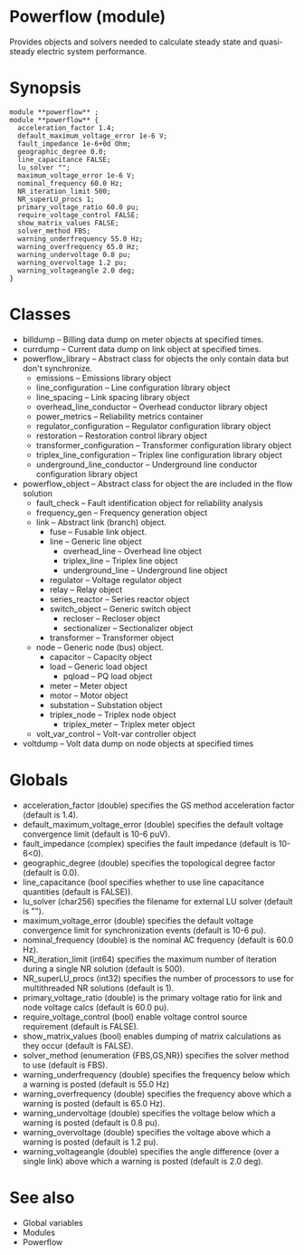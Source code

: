 # Powerflow (module)

Provides objects and solvers needed to calculate steady state and quasi-steady electric system performance. 

# Synopsis
    
    
    module **powerflow** ;
    module **powerflow** {
      acceleration_factor 1.4;
      default_maximum_voltage_error 1e-6 V;
      fault_impedance 1e-6+0d Ohm;
      geographic_degree 0.0;
      line_capacitance FALSE;
      lu_solver "";
      maximum_voltage_error 1e-6 V;
      nominal_frequency 60.0 Hz;
      NR_iteration_limit 500;
      NR_superLU_procs 1;
      primary_voltage_ratio 60.0 pu;
      require_voltage_control FALSE;
      show_matrix_values FALSE;
      solver_method FBS;
      warning_underfrequency 55.0 Hz;
      warning_overfrequency 65.0 Hz;
      warning_undervoltage 0.8 pu;
      warning_overvoltage 1.2 pu;
      warning_voltageangle 2.0 deg;
    }
    

# Classes

  * billdump – Billing data dump on meter objects at specified times.
  * currdump – Current data dump on link object at specified times.
  * powerflow_library – Abstract class for objects the only contain data but don't synchronize. 
    * emissions – Emissions library object
    * line_configuration – Line configuration library object
    * line_spacing – Link spacing library object
    * overhead_line_conductor – Overhead conductor library object
    * power_metrics – Reliability metrics container
    * regulator_configuration – Regulator configuration library object
    * restoration – Restoration control library object
    * transformer_configuration – Transformer configuration library object
    * triplex_line_configuration – Triplex line configuration library object
    * underground_line_conductor – Underground line conductor configuration library object
  * powerflow_object – Abstract class for object the are included in the flow solution 
    * fault_check – Fault identification object for reliability analysis
    * frequency_gen – Frequency generation object
    * link – Abstract link (branch) object. 
      * fuse – Fusable link object.
      * line – Generic line object 
        * overhead_line – Overhead line object
        * triplex_line – Triplex line object
        * underground_line – Underground line object
      * regulator – Voltage regulator object
      * relay – Relay object
      * series_reactor – Series reactor object
      * switch_object – Generic switch object 
        * recloser – Recloser object
        * sectionalizer – Sectionalizer object
      * transformer – Transformer object
    * node – Generic node (bus) object. 
      * capacitor – Capacity object
      * load – Generic load object 
        * pqload – PQ load object
      * meter – Meter object
      * motor – Motor object
      * substation – Substation object
      * triplex_node – Triplex node object 
        * triplex_meter – Triplex meter object
    * volt_var_control – Volt-var controller object
  * voltdump – Volt data dump on node objects at specified times
  
# Globals

  * acceleration_factor (double) specifies the GS method acceleration factor (default is 1.4).
  * default_maximum_voltage_error (double) specifies the default voltage convergence limit (default is 10-6 puV).
  * fault_impedance (complex) specifies the fault impedance (default is 10-6<0).
  * geographic_degree (double) specifies the topological degree factor (default is 0.0).
  * line_capacitance (bool specifies whether to use line capacitance quantities (default is FALSE)).
  * lu_solver (char256) specifies the filename for external LU solver (default is "").
  * maximum_voltage_error (double) specifies the default voltage convergence limit for synchronization events (default is 10-6 pu).
  * nominal_frequency (double) is the nominal AC frequency (default is 60.0 Hz).
  * NR_iteration_limit (int64) specifies the maximum number of iteration during a single NR solution (default is 500).
  * NR_superLU_procs (int32) specifies the number of processors to use for multithreaded NR solutions (default is 1).
  * primary_voltage_ratio (double) is the primary voltage ratio for link and node voltage calcs (default is 60.0 pu).
  * require_voltage_control (bool) enable voltage control source requirement (default is FALSE).
  * show_matrix_values (bool) enables dumping of matrix calculations as they occur (default is FALSE).
  * solver_method (enumeration {FBS,GS,NR}) specifies the solver method to use (default is FBS).
  * warning_underfrequency (double) specifies the frequency below which a warning is posted (default is 55.0 Hz)
  * warning_overfrequency (double) specifies the frequency above which a warning is posted (default is 65.0 Hz).
  * warning_undervoltage (double) specifies the voltage below which a warning is posted (default is 0.8 pu).
  * warning_overvoltage (double) specifies the voltage above which a warning is posted (default is 1.2 pu).
  * warning_voltageangle (double) specifies the angle difference (over a single link) above which a warning is posted (default is 2.0 deg).

# See also

  * Global variables
  * Modules
  * Powerflow
